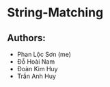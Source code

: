 # String-Matching
 
## Authors: 
 * Phan Lộc Sơn (me)
 * Đỗ Hoài Nam
 * Đoàn Kim Huy
 * Trần Anh Huy